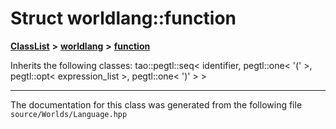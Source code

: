 

# Struct worldlang::function



[**ClassList**](annotated.md) **>** [**worldlang**](namespaceworldlang.md) **>** [**function**](structworldlang_1_1function.md)








Inherits the following classes: tao::pegtl::seq< identifier, pegtl::one< '(' >, pegtl::opt< expression_list >, pegtl::one< ')' > >































































------------------------------
The documentation for this class was generated from the following file `source/Worlds/Language.hpp`

